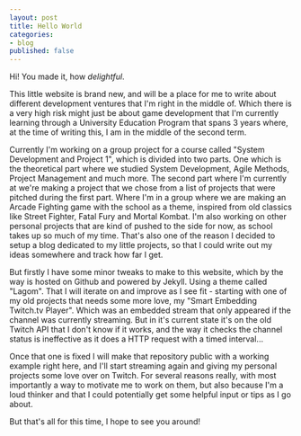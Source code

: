 ```yaml
---
layout: post
title: Hello World
categories:
- blog
published: false
---
```


Hi! You made it, how *delightful*.

This little website is brand new, and will be a place for me to write about different development ventures that I'm right in the middle of. Which there is a very high risk might just be about game development that I'm currently learning through a University Education Program that spans 3 years where, at the time of writing this, I am in the middle of the second term.

Currently I'm working on a group project for a course called "System Development and Project 1", which is divided into two parts. One which is the theoretical part where we studied System Development, Agile Methods, Project Management and much more. The second part where I'm currently at we're making a project that we chose from a list of projects that were pitched during the first part. Where I'm in a group where we are making an Arcade Fighting game with the school as a theme, inspired from old classics like Street Fighter, Fatal Fury and Mortal Kombat.
I'm also working on other personal projects that are kind of pushed to the side for now, as school takes up so much of my time. That's also one of the reason I decided to setup a blog dedicated to my little projects, so that I could write out my ideas somewhere and track how far I get.

But firstly I have some minor tweaks to make to this website, which by the way is hosted on Github and powered by Jekyll. Using a theme called "Lagom". That I will iterate on and improve as I see fit - starting with one of my old projects that needs some more love, my "Smart Embedding Twitch.tv Player". Which was an embedded stream that only appeared if the channel was currently streaming. But in it's current state it's on the old Twitch API that I don't know if it works, and the way it checks the channel status is ineffective as it does a HTTP request with a timed interval...

Once that one is fixed I will make that repository public with a working example right here, and I'll start streaming again and giving my personal projects some love over on Twitch. For several reasons really, with most importantly a way to motivate me to work on them, but also because I'm a loud thinker and that I could potentially get some helpful input or tips as I go about.

But that's all for this time, I hope to see you around!
